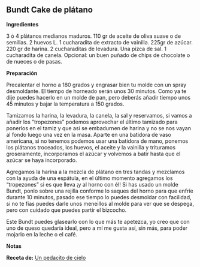 ## Bundt Cake de plátano

**Ingredientes**

3 ó 4 plátanos medianos maduros.
110 gr de aceite de oliva suave o de semillas.
2 huevos L.
1 cucharadita de extracto de vainilla.
225gr de azúcar.
220 gr de harina.
2 cucharaditas de levadura.
Una pizca de sal.
1 cucharadita de canela.
Opcional: un buen  puñado de chips de chocolate o de nueces o de pasas.

**Preparación**

Precalentar el horno a 180 grados y engrasar bien tu molde con un spray desmoldante. El tiempo de horneado serán unos 30 minutos. Como ya te dije puedes hacerlo en un molde de pan, pero deberás añadir tiempo unos 45 minutos y bajar la temperatura a 150 grados.

Tamizamos la harina, la levadura, la canela,  la sal y reservamos, si vamos a añadir los “tropezones” podemos aprovechar el último tamizado para ponerlos en el tamiz y que así se embadurnen de harina y no se nos vayan al fondo luego una vez en la masa.
Aparte en una batidora de vaso americana,  si no tenemos podemos usar una batidora de mano, ponemos los plátanos troceados, los huevos, el aceite y la vainilla y trituramos groseramente, incorporamos el azúcar  y volvemos a batir hasta que el azúcar se haya incorporado.

Agregamos la harina a la mezcla de plátano en tres tandas y mezclamos con la ayuda de una espátula, en el último momento agregamos los “tropezones” si es que lleva ¡y al horno con él!
Si has usado un molde Bundt, ponlo sobre una rejilla conforme lo saques del horno para que enfríe durante 10 minutos, pasado ese tiempo lo puedes desmoldar con facilidad, si no te fías puedes darle unos meneillos al molde para ver que se despega, pero con cuidado que puedes partir el bizcocho.

Este Bundt puedes glasearlo con lo que más te apetezca, yo creo que con uno de queso quedaría ideal, pero a mí me gusta así, sin más, para poder mojarlo en la leche o el café.


**Notas**



**Receta de:** [Un pedacito de cielo](http://www.unpedacitodecielo.es/2016/05/bizcocho-de-platano_4.html)